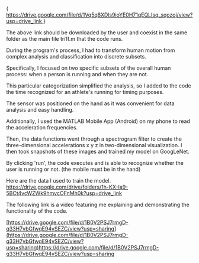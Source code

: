 {[ https://drive.google.com/file/d/1Vq5q8XDls9ioYE0H71qEQLIsq_sqozoj/view?usp=drive_link ](https://drive.google.com/file/d/1Vq5q8XDls9ioYE0H71qEQLIsq_sqozoj/view?usp=sharing)}

The above link should be downloaded by the user and coexist in the same folder as the main file tri1f.m that the code runs.




During the program's process, I had to transform human motion from complex analysis and classification into discrete subsets.

Specifically, I focused on two specific subsets of the overall human process: when a person is running and when they are not.

This particular categorization simplified the analysis, so I added to the code the time recognized for an athlete's running for timing purposes.

The sensor was positioned on the hand as it was convenient for data analysis and easy handling.

Additionally, I used the MATLAB Mobile App (Android) on my phone to read the acceleration frequencies.

Then, the data functions went through a spectrogram filter to create the three-dimensional accelerations x y z in two-dimensional visualization. I then took snapshots of these images and trained my model on GoogLeNet.

By clicking 'run', the code executes and is able to recognize whether the user is running or not. (the mobile must be in the hand)



Here are the data I used to train the model.
https://drive.google.com/drive/folders/1h-KX-Ia9-5BCt4vcWZWk9hmvcOFnMh0k?usp=drive_link





The following link is a video featuring me explaining and demonstrating the functionality of the code.

[https://drive.google.com/file/d/1B0V2PSJ7rmgD-q33H7vbGfwqE94vSEZC/view?usp=sharing](https://drive.google.com/file/d/1B0V2PSJ7rmgD-q33H7vbGfwqE94vSEZC/view?usp=sharing)https://drive.google.com/file/d/1B0V2PSJ7rmgD-q33H7vbGfwqE94vSEZC/view?usp=sharing
